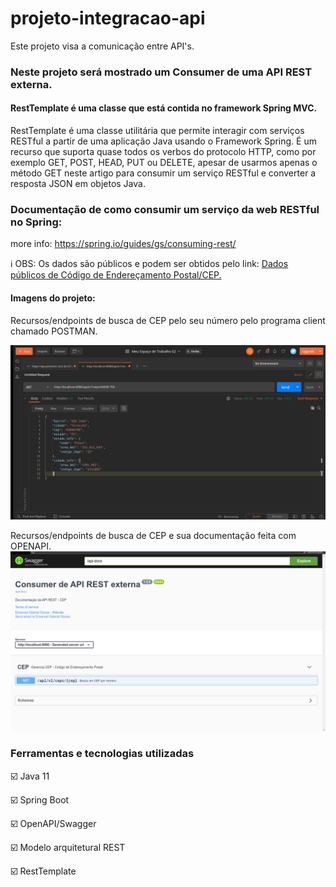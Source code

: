 # projeto-integracao-api
Este projeto visa a comunicação entre API's.  

### Neste projeto será mostrado um Consumer de uma API REST externa.

#### RestTemplate é uma classe que está contida no framework Spring MVC.
RestTemplate é uma classe utilitária que permite interagir com serviços RESTful a partir de uma aplicação Java usando o Framework Spring. 
É um recurso que suporta quase todos os verbos do protocolo HTTP, como por exemplo GET, POST, HEAD, PUT ou DELETE, apesar de usarmos apenas o método GET neste artigo para consumir um serviço RESTful e converter a resposta JSON em objetos Java.

### Documentação de como consumir um serviço da web RESTful no Spring:

more info: https://spring.io/guides/gs/consuming-rest/


:information_source: OBS: Os dados são públicos e podem ser obtidos pelo link: <a href="https://api.postmon.com.br/v1/cep/64046-700">Dados públicos de Código de Endereçamento Postal/CEP.</a>


#### Imagens do projeto:

Recursos/endpoints de busca de CEP pelo seu número pelo programa client chamado POSTMAN.

![alt text](https://github.com/EmanuelGabriel/dsdelivery-assets/blob/main/Captura%20de%20tela%20de%202021-02-24%2015-26-43.png)


Recursos/endpoints de busca de CEP e sua documentação feita com OPENAPI.
![alt text](https://github.com/EmanuelGabriel/dsdelivery-assets/blob/main/Captura%20de%20tela%20de%202021-02-24%2015-25-22.png)


<h3>Ferramentas e tecnologias utilizadas</h3>

:ballot_box_with_check: Java 11

:ballot_box_with_check: Spring Boot

:ballot_box_with_check: OpenAPI/Swagger

:ballot_box_with_check: Modelo arquitetural REST

:ballot_box_with_check: RestTemplate


